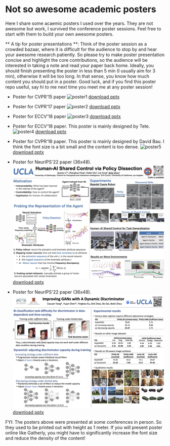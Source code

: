 # Not so awesome academic posters

Here I share some acaemic posters I used over the years. They are not awesome but work, I survived the conference poster sessions. Feel free to start with them to build your own awesome posters. 

** A tip for poster presentations **: Think of the poster session as a crowded bazaar, where it is difficult for the audience to stop by and hear your awesome research patiently. So please try to make poster presentation concise and highlight the core contributions, so the audience will be interested in taking a note and read your paper back home. Ideally, you should finish presenting the poster in less than 5 min (I usually aim for 3 min), otherwise it will be too long. In that sense, you know how much content you should put in a poster. Good luck, and if you find this poster repo useful, say hi to me next time you meet me at any poster session! 

* Poster for CVPR'15 paper
![poster1](poster_cvpr15_CAM.jpg)
[download pptx](poster_cvpr15_CAM.pptx?raw=true)

* Poster for CVPR'17 paper
![poster2](poster_cvpr17_ade20k.jpg)
[download pptx](poster_cvpr17_ade20k.pptx?raw=true)

* Poster for ECCV'18 paper
![poster3](poster_eccv18_trn.jpg)
[download pptx](poster_eccv18_trn.pptx?raw=true)

* Poster for ECCV'18 paper. This poster is mainly designed by Tete. 
![poster4](poster_eccv18_upernet.jpg)
[download pptx](poster_eccv18_upernet.pptx?raw=true)

* Poster for CVPR'18 paper. This poster is mainly designed by David Bau. I think the font size is a bit small and the content is too dense.
![poster5](poster_cvpr18_netdissect.jpg)
[download pptx](http://netdissect.csail.mit.edu/poster/poster_v3.pptx)

* Poster for NeurIPS'22 paper (36x48).
![poster6](poster_neurips22_policydissect.jpg)
[download pptx](poster_neurips22_policydissect.pptx?raw=true)

* Poster for NeurIPS'22 paper (36x48).
![poster7](poster_neurips22_dynamicd.jpg)
[download pptx](poster_neurips22_dynamicd.pptx?raw=true)


FYI: The posters above were presented at some conferences in person. So they used to be printed out with height as 1 meter. If you will present poster online like Gatherly, you might have to significantly increase the font size and reduce the density of the content!
